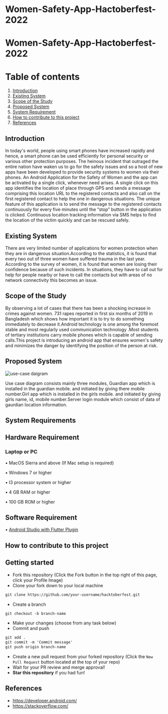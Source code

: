 # Women-Safety-App-Hactoberfest-2022
# Women-Safety-App-Hactoberfest-2022


# Table of contents
1. [Introduction ](#kt0)
2. [Existing System](#kt1)
3. [Scope of the Study](#kt2)
4. [Proposed System ](#kt3)
5. [System Requirement ](#kt4)
6. [How to contribute to this project ](#kt5)
7. [References](#kt6)

<div id='kt0'>

## Introduction 
In today's world, people using smart phones have increased rapidly and hence, a smart phone can be used efficiently for personal security or various other protection purposes. The heinous incident that outraged the entire nation have waken us to go for the safety issues and so a host of new apps have been developed to provide security systems to women via their phones. An Android Application for the Safety of Women and the app can be activated by a single click, whenever need arises. A single click on this app identifies the location of place through GPS and sends a message comprising this location URL to the registered contacts and also call on the first registered contact to help the one in dangerous situations. The unique feature of this application is to send the message to the registered contacts continuously for every five minutes until the “stop” button in the application is clicked. Continuous location tracking information via SMS helps to find the location of the victim quickly and can be rescued safely.

<div id='kt1'>

## Existing System
  
There are very limited number of applications for women protection when they are in dangerous situation.According to the statistics, it is found that every two out of three women have suffered trauma in the last year. According to the survey of women, it is found that women are losing their confidence because of such incidents. In situations, they have to call out for help for people nearby or have to call the contacts but with areas of no network connectivity this becomes an issue.

<div id='kt2'>

## Scope of the Study

By observing a lot  of cases that there has been a shocking increase in crimes against women. 731 rapes reported in first six months of 2019 in Bangladesh which shows how important it is to try to do something immediately to decrease it.Android technology  is one  among the foremost stable and most regularly used communication technology .Most students of tertiary institutions carry mobile phones which is capable of sending calls.This project is introducing an android app that ensures women's safety and minimizes the danger by identifying the position of the person at risk.
  
<div id='kt3'>

## Proposed System

![use-case daigram](https://user-images.githubusercontent.com/95536219/197334738-2cd8c9cb-5afc-4643-8d14-8600b12e4acb.png)

Use case diagram consists mainly three modules, Guardian app which is installed in the guardian mobile. and initiated by giving there mobile number.Girl app which is installed in the girls mobile. and initiated by giving girls name, id, mobile number.Server login module which consist of data of gaurdian location information.

<div id='kt4'>

## System Requirements 

##	Hardware Requirement

###	Laptop or PC

•	MacOS Sierra and above (If Mac setup is required)

•	Windows 7 or higher

•	I3 processor system or higher

•	4 GB RAM or higher

•	100 GB ROM or higher

##	Software Requirement

•	[Android Studio with Flutter Plugin](https://link-url-here.org)

<div id='kt5'>

## How to contribute to this project 

## Getting started
* Fork this repository (Click the Fork button in the top right of this page, click your Profile Image)
* Clone your fork down to your local machine

```markdown
git clone https://github.com/your-username/hacktoberfest.git
```

* Create a branch

```markdown
git checkout -b branch-name
```

* Make your changes (choose from any task below)
* Commit and push

```markdown
git add .
git commit -m 'Commit message'
git push origin branch-name
```

* Create a new pull request from your forked repository (Click the `New Pull Request` button located at the top of your repo)
* Wait for your PR review and merge approval!
* __Star this repository__ if you had fun!

<div id='kt6'>

## References

-	https://developer.android.com/
-	https://stackoverflow.com/
